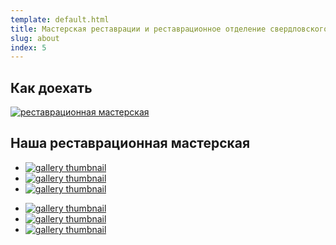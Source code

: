 ```yaml
---
template: default.html
title: Мастерская реставрации и реставрационное отделение свердловского художественного училища им. И.Д. Шадра под руководством М.В. Ратковского
slug: about
index: 5
---
```


## Как доехать
<a href="http://2gis.ru/ekaterinburg/firm/1267165676568148/center/60.608858%2C56.835067/zoom/17" target="_blank">
	<img class="map" src="images/address.jpg" alt="реставрационная мастерская">
</a>

## Наша реставрационная мастерская

<div class="gallery wide">

- <a title="" href="images/index/001.jpg" target="_blank"><img src="images/index/pw/001.jpg" alt="gallery thumbnail"></a>
- <a title="" href="images/index/002.jpg" target="_blank"><img src="images/index/pw/002.jpg" alt="gallery thumbnail"></a>
- <a title="" href="images/index/003.jpg" target="_blank"><img src="images/index/pw/003.jpg" alt="gallery thumbnail"></a>

</div>

<div class="gallery">

- <a title="" href="images/index/004.jpg" target="_blank"><img src="images/index/pw/004.jpg" alt="gallery thumbnail"></a>
- <a title="" href="images/index/005.jpg" target="_blank"><img src="images/index/pw/005.jpg" alt="gallery thumbnail"></a>
- <a title="" href="images/index/006.jpg" target="_blank"><img src="images/index/pw/006.jpg" alt="gallery thumbnail"></a>

</div>
